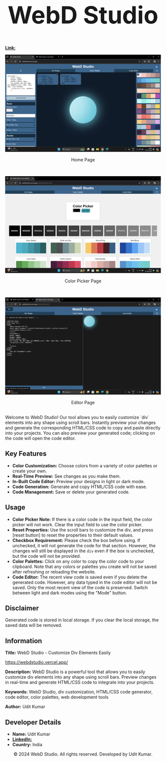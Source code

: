 <h1 align="center" style="font-size: 5.5em;">
WebD Studio
</h1>


[**Link:**](https://webdstudio.vercel.app/) 



<p align="center">
  <img src="https://github.com/iamtidu/WebDstudio/blob/main/assest/home.png" alt="WebD Studio" width="600">
</p>
<p align="center">Home Page</p>
<br/>
<p align="center">
  <img src="https://github.com/iamtidu/WebDstudio/blob/main/assest/color-palettes.png" alt="WebD Studio" width="600">
</p>
<p align="center">Color Picker Page</p>
<br/>
<p align="center">
  <img src="https://github.com/iamtidu/WebDstudio/blob/main/assest/code-editor.png" alt="WebD Studio" width="600">
</p>
<p align="center">Editor Page</p>
<br/>
Welcome to WebD Studio! Our tool allows you to easily customize `div` elements into any shape using scroll bars. Instantly preview your changes and generate the corresponding HTML/CSS code to copy and paste directly into your projects. You can also preview your generated code; clicking on the code will open the code editor. 

## Key Features

- **Color Customization:** Choose colors from a variety of color palettes or create your own.
- **Real-Time Preview:** See changes as you make them.
- **In-Built Code Editor:** Preview your designs in light or dark mode.
- **Code Generation:** Generate and copy HTML/CSS code with ease.
- **Code Management:** Save or delete your generated code.

## Usage
- **Color Picker Note:** If there is a color code in the input field, the color picker will not work. Clear the input field to use the color picker.
- **Reset Properties:** Use the scroll bars to customize the div, and press [reset button] to reset the properties to their default values.
- **Checkbox Requirement:** Please check the box before using. If unchecked, it will not generate the code for that section. However, the changes will still be displayed in the `div` even if the box is unchecked, but the code will not be provided.
- **Color Palettes:** Click on any color to copy the color code to your clipboard. Note that any colors or palettes you create will not be saved after refreshing or reloading the website.
- **Code Editor:** The recent view code is saved even if you delete the generated code. However, any data typed in the code editor will not be saved. Only the most recent view of the code is preserved. Switch between light and dark modes using the "Mode" button.

## Disclaimer

Generated code is stored in local storage. If you clear the local storage, the saved data will be removed.

## Information

**Title:** WebD Studio - Customize Div Elements Easily

https://webdstudio.vercel.app/

**Description:** WebD Studio is a powerful tool that allows you to easily customize div elements into any shape using scroll bars. Preview changes in real-time and generate HTML/CSS code to integrate into your projects.

**Keywords:** WebD Studio, div customization, HTML/CSS code generator, code editor, color palettes, web development tools

**Author:** Udit Kumar

## Developer Details

- **Name:** Udit Kumar
- [ **LinkedIn:**](https://www.linkedin.com/in/iamtidu/)
- **Country:** India
  
<p align="center">
© 2024 WebD Studio. All rights reserved. Developed by Udit Kumar. </p>
